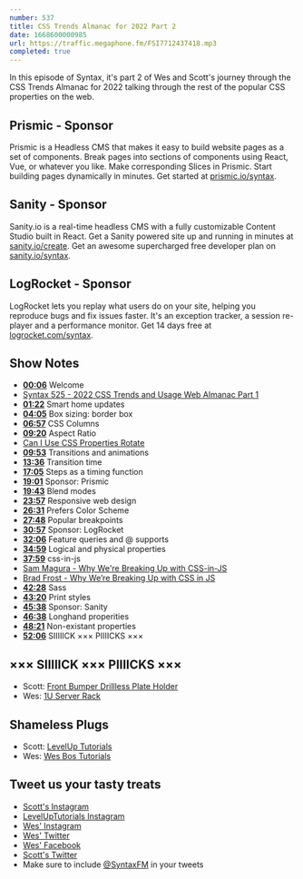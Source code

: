 ```yaml
---
number: 537
title: CSS Trends Almanac for 2022 Part 2
date: 1668600000985
url: https://traffic.megaphone.fm/FSI7712437418.mp3
completed: true
---
```


In this episode of Syntax, it's part 2 of Wes and Scott's journey through the CSS Trends Almanac for 2022 talking through the rest of the popular CSS properties on the web.

## Prismic  - Sponsor

Prismic is a Headless CMS that makes it easy to build website pages as a set of components. Break pages into sections of components using React, Vue, or whatever you like. Make corresponding Slices in Prismic. Start building pages dynamically in minutes. Get started at [prismic.io/syntax](https://prismic.io/syntax).

## Sanity - Sponsor

Sanity.io is a real-time headless CMS with a fully customizable Content Studio built in React. Get a Sanity powered site up and running in minutes at [sanity.io/create](https://www.sanity.io/create). Get an awesome supercharged free developer plan on [sanity.io/syntax](https://www.sanity.io/syntax).

## LogRocket - Sponsor

LogRocket lets you replay what users do on your site, helping you reproduce bugs and fix issues faster. It's an exception tracker, a session re-player and a performance monitor. Get 14 days free at [logrocket.com/syntax](https://logrocket.com/syntax).

## Show Notes

* **[00:06](#t=00:06)** Welcome
* [Syntax 525 - 2022 CSS Trends and Usage Web Almanac Part 1](https://syntax.fm/show/525/2022-css-trends-and-usage-web-almanac)
* **[01:22](#t=01:22)** Smart home updates
* **[04:05](#t=04:05)** Box sizing: border box
* **[06:57](#t=06:57)** CSS Columns
* **[09:20](#t=09:20)** Aspect Ratio
* [Can I Use CSS Properties Rotate](https://caniuse.com/mdn-css_properties_rotate)
* **[09:53](#t=09:53)** Transitions and animations
* **[13:36](#t=13:36)** Transition time
* **[17:05](#t=17:05)** Steps as a timing function
* **[19:01](#t=19:01)** Sponsor: Prismic
* **[19:43](#t=19:43)** Blend modes
* **[23:57](#t=23:57)** Responsive web design
* **[26:31](#t=26:31)** Prefers Color Scheme
* **[27:48](#t=27:48)** Popular breakpoints
* **[30:57](#t=30:57)** Sponsor: LogRocket
* **[32:06](#t=32:06)** Feature queries and @ supports
* **[34:59](#t=34:59)** Logical and physical properties
* **[37:59](#t=37:59)** css-in-js
* [Sam Magura - Why We're Breaking Up with CSS-in-JS](https://dev.to/srmagura/why-were-breaking-up-wiht-css-in-js-4g9b)
* [Brad Frost - Why We’re Breaking Up with CSS in JS](https://bradfrost.com/blog/link/why-were-breaking-up-with-css-in-js/)
* **[42:28](#t=42:28)** Sass
* **[43:20](#t=43:20)** Print styles
* **[45:38](#t=45:38)** Sponsor: Sanity
* **[46:38](#t=46:38)** Longhand properities
* **[48:21](#t=48:21)** Non-existant properties
* **[52:06](#t=52:06)** SIIIIICK ××× PIIIICKS ×××

## ××× SIIIIICK ××× PIIIICKS ×××

* Scott: [Front Bumper Drillless Plate Holder](https://amzn.to/3zwGhj6)
* Wes: [1U Server Rack](https://amzn.to/3h0xvmT)

## Shameless Plugs

* Scott: [LevelUp Tutorials](https://leveluptutorials.com/)
* Wes: [Wes Bos Tutorials](https://wesbos.com/courses)

## Tweet us your tasty treats

* [Scott's Instagram](https://www.instagram.com/stolinski/)
* [LevelUpTutorials Instagram](https://www.instagram.com/LevelUpTutorials/)
* [Wes' Instagram](https://www.instagram.com/wesbos/)
* [Wes' Twitter](https://twitter.com/wesbos)
* [Wes' Facebook](https://www.facebook.com/wesbos.developer)
* [Scott's Twitter](https://twitter.com/stolinski)
* Make sure to include [@SyntaxFM](https://twitter.com/SyntaxFM) in your tweets
